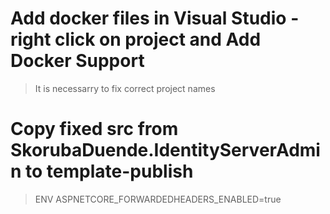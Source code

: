 # Add docker files in Visual Studio - right click on project and Add Docker Support
> It is necessarry to fix correct project names

# Copy fixed src from SkorubaDuende.IdentityServerAdmin to template-publish
> ENV ASPNETCORE_FORWARDEDHEADERS_ENABLED=true